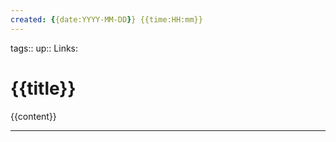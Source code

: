 ```yaml
---
created: {{date:YYYY-MM-DD}} {{time:HH:mm}}
---
```

tags::
up::
Links: 
# {{title}}
{{content}}
___
